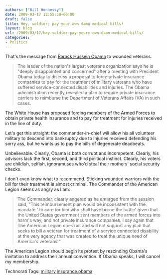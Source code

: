 ```yaml
---
authors: ["Bill Hennessy"]
date: 2009-03-17 12:55:50+00:00
draft: false
title: Hey, soldier; pay your own damn medical bills!
layout: blog
url: /2009/03/17/hey-soldier-pay-youre-own-damn-medical-bills/
categories:
- Politics
---
```


That's the message from [Barack Hussein Obama](https://news.yahoo.com/s/usnw/20090316/pl_usnw/the_american_legion_strongly_opposed_to_president_s_plan_to_charge_wounded_heroes_for_treatment) to wounded veterans.




> The leader of the nation's largest veterans organization says he is "deeply disappointed and concerned" after a meeting with President Obama today to discuss a proposal to force private insurance companies to pay for the treatment of military veterans who have suffered service-connected disabilities and injuries. The Obama administration recently revealed a plan to require private insurance carriers to reimburse the Department of Veterans Affairs (VA) in such cases.
> 
> 





The White House has proposed forcing members of the Armed Forces to obtain private health insurance and to pay for treatment for injuries received in the line of duty.




Let's get this straight: the commander-in-chief will allow his all volunteer military to descend into bankruptcy due to injuries received defending his sorry ass, but he wants us to pay the bills of degenerate deadbeats.




Unbelievable. Clearly, Obama is both corrupt and incompetent. Clearly, his advisors lack the first, second, and third political instinct. Clearly, his voters are childish, selfish, ignoramuses who'd steal their mothers' social security checks.




I don't even know what to recommend. Sticking wounded warriors with the bill for their treatment is almost criminal. The Commander of the American Legion seems as angry as I am:




> The Commander, clearly angered as he emerged from the session said, "This reimbursement plan would be inconsistent with the mandate ' to care for him who shall have borne the battle' given that the United States government sent members of the armed forces into harm's way, and not private insurance companies. I say again that The American Legion does not and will not support any plan that seeks to bill a veteran for treatment of a service connected disability at the very agency that was created to treat the unique need of America's veterans!"
> 
> 





The American Legion should begin its protest by rescinding Obama's invitation to address their annual convention. If Obama speaks, I will cancel my membership. 




Technorati Tags: [military](https://technorati.com/tags/military),[insurance](https://technorati.com/tags/insurance),[obama](https://technorati.com/tags/obama)



